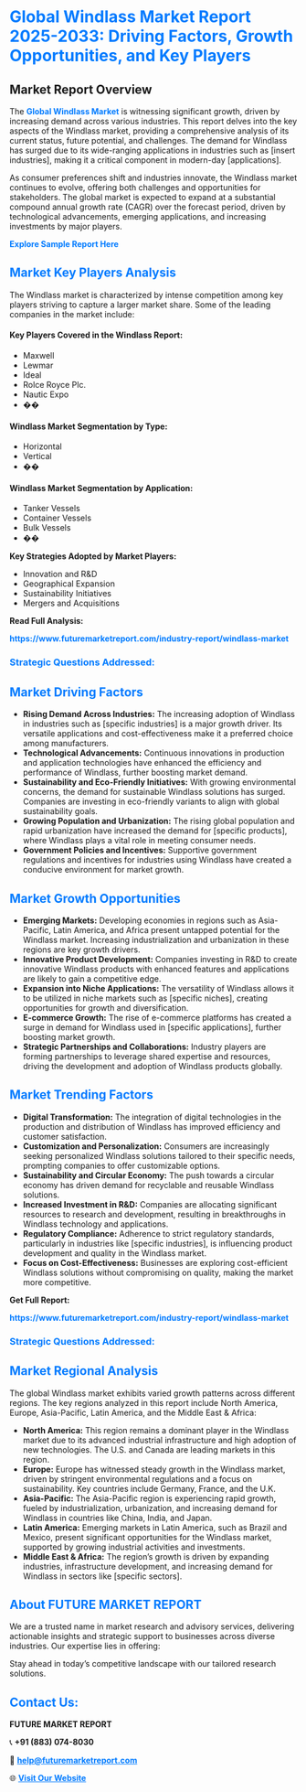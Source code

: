 <h1 style="color: #007BFF;">Global Windlass Market Report 2025-2033: Driving Factors, Growth Opportunities, and Key Players</h1>

<section id="overview">
<h2>Market Report Overview</h2>
<p>The <a href="https://www.futuremarketreport.com/industry-report/windlass-market" style="color: #007BFF; text-decoration: none;"><strong>Global Windlass Market</strong></a> is witnessing significant growth, driven by increasing demand across various industries. This report delves into the key aspects of the Windlass market, providing a comprehensive analysis of its current status, future potential, and challenges. The demand for Windlass has surged due to its wide-ranging applications in industries such as [insert industries], making it a critical component in modern-day [applications].</p>
<p>As consumer preferences shift and industries innovate, the Windlass market continues to evolve, offering both challenges and opportunities for stakeholders. The global market is expected to expand at a substantial compound annual growth rate (CAGR) over the forecast period, driven by technological advancements, emerging applications, and increasing investments by major players.</p>
</section>

<section id="overview">
<p><a href="https://www.futuremarketreport.com/request-sample/reportId=113880" style="color: #007BFF; text-decoration: none;"><strong>Explore Sample Report Here</strong></a></p>
</section>

<section id="key-players">
<h2 style="color: #007BFF;">Market Key Players Analysis</h2>
<p>The Windlass market is characterized by intense competition among key players striving to capture a larger market share. Some of the leading companies in the market include:</p>
<h4>Key Players Covered in the Windlass Report:</h4>
<ul><li>Maxwell</li><li>Lewmar</li><li>Ideal</li><li>Rolce Royce Plc.</li><li>Nautic Expo</li><li>��</li></ul>
<h4>Windlass Market Segmentation by Type:</h4>
<ul><li>Horizontal</li><li>Vertical</li><li>��</li></ul>

<h4>Windlass Market Segmentation by Application:</h4>
<ul><li>Tanker Vessels</li><li>Container Vessels</li><li>Bulk Vessels</li><li>��</li></ul>
<p><strong>Key Strategies Adopted by Market Players:</strong></p>
<ul>
<li>Innovation and R&D</li>
<li>Geographical Expansion</li>
<li>Sustainability Initiatives</li>
<li>Mergers and Acquisitions</li>
</ul>
</section>

<section>
<p><strong>Read Full Analysis: </strong></p><a href="https://www.futuremarketreport.com/industry-report/windlass-market" style="color: #007BFF; text-decoration: none;"><strong>https://www.futuremarketreport.com/industry-report/windlass-market</strong></a>
<h3 style="color: #007BFF;">Strategic Questions Addressed:</h3>
</section>

<section id="driving-factors">
<h2 style="color: #007BFF;">Market Driving Factors</h2>
<ul>
<li><strong>Rising Demand Across Industries:</strong> The increasing adoption of Windlass in industries such as [specific industries] is a major growth driver. Its versatile applications and cost-effectiveness make it a preferred choice among manufacturers.</li>
<li><strong>Technological Advancements:</strong> Continuous innovations in production and application technologies have enhanced the efficiency and performance of Windlass, further boosting market demand.</li>
<li><strong>Sustainability and Eco-Friendly Initiatives:</strong> With growing environmental concerns, the demand for sustainable Windlass solutions has surged. Companies are investing in eco-friendly variants to align with global sustainability goals.</li>
<li><strong>Growing Population and Urbanization:</strong> The rising global population and rapid urbanization have increased the demand for [specific products], where Windlass plays a vital role in meeting consumer needs.</li>
<li><strong>Government Policies and Incentives:</strong> Supportive government regulations and incentives for industries using Windlass have created a conducive environment for market growth.</li>
</ul>
</section>

<section id="growth-opportunities">
<h2 style="color: #007BFF;">Market Growth Opportunities</h2>
<ul>
<li><strong>Emerging Markets:</strong> Developing economies in regions such as Asia-Pacific, Latin America, and Africa present untapped potential for the Windlass market. Increasing industrialization and urbanization in these regions are key growth drivers.</li>
<li><strong>Innovative Product Development:</strong> Companies investing in R&D to create innovative Windlass products with enhanced features and applications are likely to gain a competitive edge.</li>
<li><strong>Expansion into Niche Applications:</strong> The versatility of Windlass allows it to be utilized in niche markets such as [specific niches], creating opportunities for growth and diversification.</li>
<li><strong>E-commerce Growth:</strong> The rise of e-commerce platforms has created a surge in demand for Windlass used in [specific applications], further boosting market growth.</li>
<li><strong>Strategic Partnerships and Collaborations:</strong> Industry players are forming partnerships to leverage shared expertise and resources, driving the development and adoption of Windlass products globally.</li>
</ul>
</section>

<section id="trending-factors">
<h2 style="color: #007BFF;">Market Trending Factors</h2>
<ul>
<li><strong>Digital Transformation:</strong> The integration of digital technologies in the production and distribution of Windlass has improved efficiency and customer satisfaction.</li>
<li><strong>Customization and Personalization:</strong> Consumers are increasingly seeking personalized Windlass solutions tailored to their specific needs, prompting companies to offer customizable options.</li>
<li><strong>Sustainability and Circular Economy:</strong> The push towards a circular economy has driven demand for recyclable and reusable Windlass solutions.</li>
<li><strong>Increased Investment in R&D:</strong> Companies are allocating significant resources to research and development, resulting in breakthroughs in Windlass technology and applications.</li>
<li><strong>Regulatory Compliance:</strong> Adherence to strict regulatory standards, particularly in industries like [specific industries], is influencing product development and quality in the Windlass market.</li>
<li><strong>Focus on Cost-Effectiveness:</strong> Businesses are exploring cost-efficient Windlass solutions without compromising on quality, making the market more competitive.</li>
</ul>
</section>

<section>
<p><strong>Get Full Report: </strong></p><a href="https://www.futuremarketreport.com/industry-report/windlass-market" style="color: #007BFF; text-decoration: none;"><strong>https://www.futuremarketreport.com/industry-report/windlass-market</strong></a>
<h3 style="color: #007BFF;">Strategic Questions Addressed:</h3>
</section>


<section id="regional-analysis">
<h2 style="color: #007BFF;">Market Regional Analysis</h2>
<p>The global Windlass market exhibits varied growth patterns across different regions. The key regions analyzed in this report include North America, Europe, Asia-Pacific, Latin America, and the Middle East & Africa:</p>
<ul>
<li><strong>North America:</strong> This region remains a dominant player in the Windlass market due to its advanced industrial infrastructure and high adoption of new technologies. The U.S. and Canada are leading markets in this region.</li>
<li><strong>Europe:</strong> Europe has witnessed steady growth in the Windlass market, driven by stringent environmental regulations and a focus on sustainability. Key countries include Germany, France, and the U.K.</li>
<li><strong>Asia-Pacific:</strong> The Asia-Pacific region is experiencing rapid growth, fueled by industrialization, urbanization, and increasing demand for Windlass in countries like China, India, and Japan.</li>
<li><strong>Latin America:</strong> Emerging markets in Latin America, such as Brazil and Mexico, present significant opportunities for the Windlass market, supported by growing industrial activities and investments.</li>
<li><strong>Middle East & Africa:</strong> The region’s growth is driven by expanding industries, infrastructure development, and increasing demand for Windlass in sectors like [specific sectors].</li>
</ul>
</section>

<footer>
<h2 style="color: #007BFF;">About FUTURE MARKET REPORT</h2>
<p>We are a trusted name in market research and advisory services, delivering actionable insights and strategic support to businesses across diverse industries. Our expertise lies in offering:</p>

<p>Stay ahead in today’s competitive landscape with our tailored research solutions.</p>

<h2 style="color: #007BFF;">Contact Us:</h2>
<p><strong>FUTURE MARKET REPORT</strong></p>
<p>📞 <strong>+91 (883) 074-8030</strong></p>
<p>📧 <strong><a href="mailto:help@futuremarketreport.com" style="color: #007BFF;">help@futuremarketreport.com</a></strong></p>
<p>🌐 <strong><a href="https://www.futuremarketreport.com/" style="color: #007BFF;">Visit Our Website</a></strong></p>
</footer>